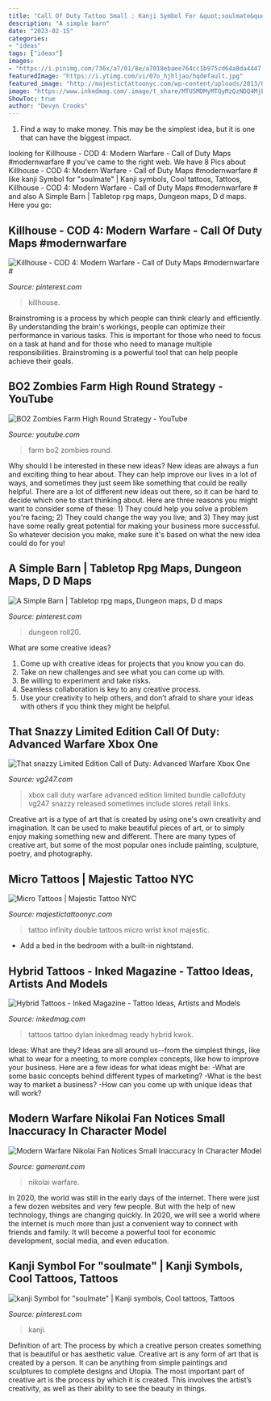 ```yaml
---
title: "Call Of Duty Tattoo Small : Kanji Symbol For &quot;soulmate&quot;"
description: "A simple barn"
date: "2023-02-15"
categories:
- "ideas"
tags: ["ideas"]
images:
- "https://i.pinimg.com/736x/a7/01/8e/a7018ebaee764cc1b975cd64a8da4447--symbols-tattoo.jpg"
featuredImage: "https://i.ytimg.com/vi/07o_hjhljao/hqdefault.jpg"
featured_image: "http://majestictattoonyc.com/wp-content/uploads/2013/03/double-infinity.jpg"
image: "https://www.inkedmag.com/.image/t_share/MTU5MDMyMTQyMzQzNDQ4MjEz/dylan-kwok.gif"
ShowToc: true
author: "Devyn Crooks"
---
```



1) Find a way to make money. This may be the simplest idea, but it is one that can have the biggest impact.

	

		
looking for Killhouse - COD 4: Modern Warfare - Call of Duty Maps #modernwarfare # you've came to the right web. We have 8 Pics about Killhouse - COD 4: Modern Warfare - Call of Duty Maps #modernwarfare # like kanji Symbol for &quot;soulmate&quot; | Kanji symbols, Cool tattoos, Tattoos, Killhouse - COD 4: Modern Warfare - Call of Duty Maps #modernwarfare # and also A Simple Barn | Tabletop rpg maps, Dungeon maps, D d maps. Here you go:
		
    
## Killhouse - COD 4: Modern Warfare - Call Of Duty Maps #modernwarfare #

<img loading=lazy src="https://i.pinimg.com/736x/dc/35/b6/dc35b63086dfc6522fde0f6f042a6eb2.jpg" onerror="this.onerror=null;this.src='https://tse3.mm.bing.net/th?id=OIP.JmaOmz1twvP2PJ5FiZ2w2AHaEK&amp;pid=15.1';" alt="Killhouse - COD 4: Modern Warfare - Call of Duty Maps #modernwarfare #">

_Source: pinterest.com_

>killhouse. 

	

Brainstroming is a process by which people can think clearly and efficiently. By understanding the brain's workings, people can optimize their performance in various tasks. This is important for those who need to focus on a task at hand and for those who need to manage multiple responsibilities. Brainstroming is a powerful tool that can help people achieve their goals.

    
## BO2 Zombies Farm High Round Strategy - YouTube

<img loading=lazy src="https://i.ytimg.com/vi/07o_hjhljao/hqdefault.jpg" onerror="this.onerror=null;this.src='https://tse4.mm.bing.net/th?id=OIP.UWiOEjTq6n-jvs1aS3GOugHaFj&amp;pid=15.1';" alt="BO2 Zombies Farm High Round Strategy - YouTube">

_Source: youtube.com_

>farm bo2 zombies round. 

	

Why should I be interested in these new ideas?
New ideas are always a fun and exciting thing to hear about. They can help improve our lives in a lot of ways, and sometimes they just seem like something that could be really helpful. There are a lot of different new ideas out there, so it can be hard to decide which one to start thinking about. Here are three reasons you might want to consider some of these: 1) They could help you solve a problem you're facing; 2) They could change the way you live; and 3) They may just have some really great potential for making your business more successful. So whatever decision you make, make sure it's based on what the new idea could do for you!

    
## A Simple Barn | Tabletop Rpg Maps, Dungeon Maps, D D Maps

<img loading=lazy src="https://i.pinimg.com/736x/61/4a/a8/614aa819e420da50443be5db5f7b263e.jpg" onerror="this.onerror=null;this.src='https://tse2.mm.bing.net/th?id=OIP.P_DO1RpTpEXE4EGoUv6WhwHaE7&amp;pid=15.1';" alt="A Simple Barn | Tabletop rpg maps, Dungeon maps, D d maps">

_Source: pinterest.com_

>dungeon roll20. 

	

What are some creative ideas?
1. Come up with creative ideas for projects that you know you can do.
2. Take on new challenges and see what you can come up with. 
3. Be willing to experiment and take risks. 
4. Seamless collaboration is key to any creative process. 
5. Use your creativity to help others, and don’t afraid to share your ideas with others if you think they might be helpful.

    
## That Snazzy Limited Edition Call Of Duty: Advanced Warfare Xbox One

<img loading=lazy src="https://assets.vg247.com/current/2014/11/CallOfDuty_MasterHERO.jpg" onerror="this.onerror=null;this.src='https://tse1.mm.bing.net/th?id=OIP.dGCHHvGaprU86mjdYWUQrAHaEG&amp;pid=15.1';" alt="That snazzy Limited Edition Call of Duty: Advanced Warfare Xbox One">

_Source: vg247.com_

>xbox call duty warfare advanced edition limited bundle callofduty vg247 snazzy released sometimes include stores retail links. 

	

Creative art is a type of art that is created by using one's own creativity and imagination. It can be used to make beautiful pieces of art, or to simply enjoy making something new and different. There are many types of creative art, but some of the most popular ones include painting, sculpture, poetry, and photography.

    
## Micro Tattoos | Majestic Tattoo NYC

<img loading=lazy src="http://majestictattoonyc.com/wp-content/uploads/2013/03/double-infinity.jpg" onerror="this.onerror=null;this.src='https://tse1.mm.bing.net/th?id=OIP.MOuwmXJ1xlZBk4xaLl1Q7QHaJ3&amp;pid=15.1';" alt="Micro Tattoos | Majestic Tattoo NYC">

_Source: majestictattoonyc.com_

>tattoo infinity double tattoos micro wrist knot majestic. 

	

- Add a bed in the bedroom with a built-in nightstand.

    
## Hybrid Tattoos - Inked Magazine - Tattoo Ideas, Artists And Models

<img loading=lazy src="https://www.inkedmag.com/.image/t_share/MTU5MDMyMTQyMzQzNDQ4MjEz/dylan-kwok.gif" onerror="this.onerror=null;this.src='https://tse2.mm.bing.net/th?id=OIP.4o1W5U4QvWLl3vBI2y8ivQHaHa&amp;pid=15.1';" alt="Hybrid Tattoos - Inked Magazine - Tattoo Ideas, Artists and Models">

_Source: inkedmag.com_

>tattoos tattoo dylan inkedmag ready hybrid kwok. 

	

Ideas: What are they?
Ideas are all around us--from the simplest things, like what to wear for a meeting, to more complex concepts, like how to improve your business. Here are a few ideas for what ideas might be: 
-What are some basic concepts behind different types of marketing? 
-What is the best way to market a business? 
-How can you come up with unique ideas that will work?

    
## Modern Warfare Nikolai Fan Notices Small Inaccuracy In Character Model

<img loading=lazy src="https://static0.gamerantimages.com/wordpress/wp-content/uploads/2020/10/nikolai-close-up-modern-warfare.jpg" onerror="this.onerror=null;this.src='https://tse3.mm.bing.net/th?id=OIP.ctQfTyJWb7MTsSY4Yc4XFAHaDt&amp;pid=15.1';" alt="Modern Warfare Nikolai Fan Notices Small Inaccuracy In Character Model">

_Source: gamerant.com_

>nikolai warfare. 

	

In 2020, the world was still in the early days of the internet. There were just a few dozen websites and very few people. But with the help of new technology, things are changing quickly. In 2020, we will see a world where the internet is much more than just a convenient way to connect with friends and family. It will become a powerful tool for economic development, social media, and even education.

    
## Kanji Symbol For &quot;soulmate&quot; | Kanji Symbols, Cool Tattoos, Tattoos

<img loading=lazy src="https://i.pinimg.com/736x/a7/01/8e/a7018ebaee764cc1b975cd64a8da4447--symbols-tattoo.jpg" onerror="this.onerror=null;this.src='https://tse1.mm.bing.net/th?id=OIP.ISTZA3XE4iPVZVsJ4TKSUAHaJ4&amp;pid=15.1';" alt="kanji Symbol for &quot;soulmate&quot; | Kanji symbols, Cool tattoos, Tattoos">

_Source: pinterest.com_

>kanji. 

	

Definition of art: The process by which a creative person creates something that is beautiful or has aesthetic value.
Creative art is any form of art that is created by a person. It can be anything from simple paintings and sculptures to complete designs and Utopia. The most important part of creative art is the process by which it is created. This involves the artist’s creativity, as well as their ability to see the beauty in things.

